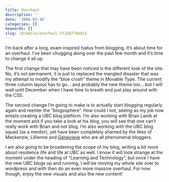 ```yaml
---
title: Overhaul
description: ''
date: '2008-02-10'
categories: []
keywords: []
slug: /@ramcio/overhaul-5f25877bbd12
---
```


I’m back after a long, exam inspired hiatus from blogging. It’s about time for an overhaul. I’ve been chugging along over the past few month and it’s time to change it all up.

The first change that may have been noticed is the different look of the site. No, it’s not permanent, it is just to replaced the mangled disaster that was my attempt to modify the “blue crush” theme in Movable Type. The current three column layout has to go… and probably the new theme too… but I will wait until December when I have time to breath and just play around with the CSS.

The second change I’m going to make is to actually start blogging regularly again and reenter the “blogosphere”. How could I not, seeing as my job now entails creating a UBC blog platform. I’m also working with Brian Lamb at the moment and if you take a look at his blog, you will see that one can’t really work with Brian and not blog. I’m also working with the UBC blog squad (as a mentor), yet have been completely shamed by the likes of Mackenzie, Lillienne and [Genevieve](http://blog.students.ubc.ca/genevieve) who are all phenomenal bloggers.

I am also going to be broadening the scope of my blog, writing a bit more about residence life and life at UBC as well. I know it will look strange at the moment under the heading of “Learning and Technology”, but once I have the new UBC blogs up and running, I will be moving my whole site over to wordpress and with then do an even more massive overhaul. For now though, enjoy the new visuals and also the new content!